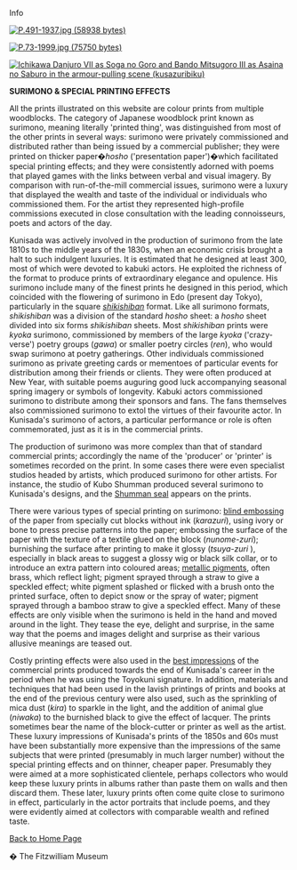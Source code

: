 Info

[![P.491-1937.jpg (58938 bytes)](P.491-1937_small3.jpg)](KUN/kunp491.htm)

[![P.73-1999.jpg (75750 bytes)](P.73-1999_small3.jpg)](KUN/kunp73.htm)

[![Ichikawa Danjuro VII as Soga no Goro and Bando Mitsugoro III as Asaina no Saburo in the armour-pulling scene (kusazuribiku)](P.503-1937_small1.jpg)](KUN/kunp503.htm)

**SURIMONO & SPECIAL PRINTING EFFECTS**   

All the prints illustrated on this website are colour prints from multiple woodblocks. The category of Japanese woodblock print known as surimono, meaning literally 'printed thing', was distinguished from most of the other prints in several ways: surimono were privately commissioned and distributed rather than being issued by a commercial publisher; they were printed on thicker paper�_hosho_ ('presentation paper')�which facilitated special printing effects; and they were consistently adorned with poems that played games with the links between verbal and visual imagery. By comparison with run-of-the-mill commercial issues, surimono were a luxury that displayed the wealth and taste of the individual or individuals who commissioned them. For the artist they represented high-profile commissions executed in close consultation with the leading connoisseurs, poets and actors of the day.

Kunisada was actively involved in the production of surimono from the late 1810s to the middle years of the 1830s, when an economic crisis brought a halt to such indulgent luxuries. It is estimated that he designed at least 300, most of which were devoted to kabuki actors. He exploited the richness of the format to produce prints of extraordinary elegance and opulence. His surimono include many of the finest prints he designed in this period, which coincided with the flowering of surimono in Edo (present day Tokyo), particularly in the square [_shikishiban_](KUN/kunp491.htm) format. Like all surimono formats, _shikishiban_ was a division of the standard _hosho_ sheet: a _hosho_ sheet divided into six forms _shikishiban_ sheets. Most _shikishiban_ prints were _kyoka_ surimono, commissioned by members of the large _kyoka_ ('crazy-verse') poetry groups (_gawa_) or smaller poetry circles (_ren_), who would swap surimono at poetry gatherings. Other individuals commissioned surimono as private greeting cards or mementoes of particular events for distribution among their friends or clients. They were often produced at New Year, with suitable poems auguring good luck accompanying seasonal spring imagery or symbols of longevity. Kabuki actors commissioned surimono to distribute among their sponsors and fans. The fans themselves also commissioned surimono to extol the virtues of their favourite actor. In Kunisada's surimono of actors, a particular performance or role is often commemorated, just as it is in the commercial prints.

The production of surimono was more complex than that of standard commercial prints; accordingly the name of the 'producer' or 'printer' is sometimes recorded on the print. In some cases there were even specialist studios headed by artists, which produced surimono for other artists. For instance, the studio of Kubo Shumman produced several surimono to Kunisada's designs, and the [Shumman seal](KUN/kunp493.htm) appears on the prints.

There were various types of special printing on surimono: [blind embossing](KUN/kunp491detail2b.htm) of the paper from specially cut blocks without ink (_karazuri_), using ivory or bone to press precise patterns into the paper; embossing the surface of the paper with the texture of a textile glued on the block (_nunome-zuri_); burnishing the surface after printing to make it glossy (_tsuya-zuri_ ), especially in black areas to suggest a glossy wig or black silk collar, or to introduce an extra pattern into coloured areas; [metallic pigments](KUN/kunp491detail.htm), often brass, which reflect light; pigment sprayed through a straw to give a speckled effect; white pigment splashed or flicked with a brush onto the printed surface, often to depict snow or the spray of water; pigment sprayed through a bamboo straw to give a speckled effect. Many of these effects are only visible when the surimono is held in the hand and moved around in the light. They tease the eye, delight and surprise, in the same way that the poems and images delight and surprise as their various allusive meanings are teased out.

Costly printing effects were also used in the [best impressions](KUN/kunp73.htm) of the commercial prints produced towards the end of Kunisada's career in the period when he was using the Toyokuni signature. In addition, materials and techniques that had been used in the lavish printings of prints and books at the end of the previous century were also used, such as the sprinkling of mica dust (_kira_) to sparkle in the light, and the addition of animal glue (_niwaka_) to the burnished black to give the effect of lacquer. The prints sometimes bear the name of the block-cutter or printer as well as the artist. These luxury impressions of Kunisada's prints of the 1850s and 60s must have been substantially more expensive than the impressions of the same subjects that were printed (presumably in much larger number) without the special printing effects and on thinner, cheaper paper. Presumably they were aimed at a more sophisticated clientele, perhaps collectors who would keep these luxury prints in albums rather than paste them on walls and then discard them. These later, luxury prints often come quite close to surimono in effect, particularly in the actor portraits that include poems, and they were evidently aimed at collectors with comparable wealth and refined taste.

[Back to Home Page](texthomepage.htm)


� The Fitzwilliam Museum
